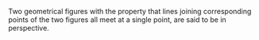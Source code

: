 Two geometrical figures with the property that lines joining
corresponding points of the two figures all meet at a single point, are
said to be in perspective.
